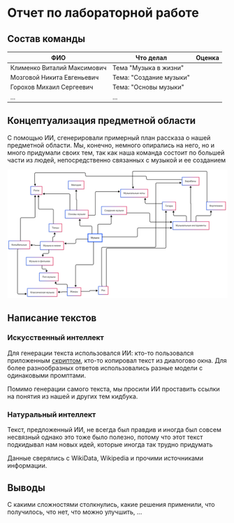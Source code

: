 # Отчет по лабораторной работе

## Состав команды

| ФИО         | Что делал           | Оценка |
|-------------|----------------|--------|
| Клименко Виталий Максимович | Тема "Музыка в жизни" |      |
| Мозговой Никита Евгеньевич  | Тема: "Создание музыки"|     |
| Горохов Михаил Сергеевич    | Тема: "Основы музыки"|  |
| ...         | ... | |

## Концептуализация предметной области

С помощью ИИ, сгенерировали примерный план рассказа о нашей предметной области. Мы, конечно, немного опирались на него, но и много придумали своих тем, так как наша команда состоит по большей части из людей, непосредственно связанных с музыкой и ее созданием



![Онтология темы](ontology.png)

## Написание текстов

### Искусственный интеллект
Для генерации текста использовался ИИ: кто-то пользовался приложенным [скриптом](./get_inf.py), кто-то копировал текст из диалогово окна. Для более разнообразных ответов использовались разные модели с одинаковыми промптами.

Помимо генерации самого текста, мы просили ИИ проставить ссылки на понятия из нашей и других тем кидбука.

### Натуральный интеллект
Текст, предложенный ИИ, не всегда был правдив и иногда был совсем несвязный однако это тоже было полезно, потому что этот текст подкидывал нам новых идей, которые иногда так трудно придумать

Данные сверялись с WikiData, Wikipedia и прочими источниками информации.

## Выводы

С какими сложностями столкнулись, какие решения применили, что получилось, что нет, что можно улучшить, ...
